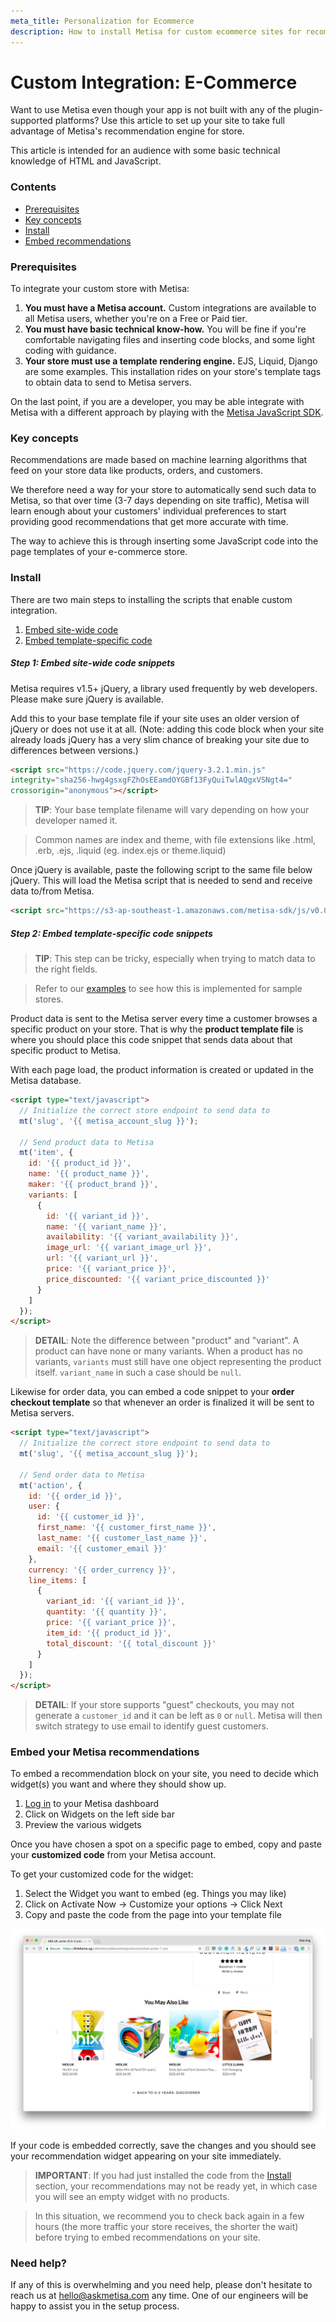 ```yaml
---
meta_title: Personalization for Ecommerce
description: How to install Metisa for custom ecommerce sites for recommendation widgets, personalized emails and predictive customer analytics
---
```


# Custom Integration: E-Commerce

Want to use Metisa even though your app is not built with any of the plugin-supported platforms? Use this article to set up your site to take full advantage of Metisa's recommendation engine for store.

This article is intended for an audience with some basic technical knowledge of HTML and JavaScript.

### Contents

* [Prerequisites](#prerequisites)
* [Key concepts](#concepts)
* [Install](#install)
* [Embed recommendations](#recommendations)


### <a id="prerequisites"></a> Prerequisites

To integrate your custom store with Metisa:

1. **You must have a Metisa account.** Custom integrations are available to all Metisa users, whether you're on a Free or Paid tier.
2. **You must have basic technical know-how.** You will be fine if you're comfortable navigating files and inserting code blocks, and some light coding with guidance.
3. **Your store must use a template rendering engine.** EJS, Liquid, Django are some examples. This installation rides on your store's template tags to obtain data to send to Metisa servers.

On the last point, if you are a developer, you may be able integrate with Metisa with a different approach by playing with the [Metisa JavaScript SDK](https://github.com/altitudelabs/metisa-js).


### <a id="concepts"></a> Key concepts

Recommendations are made based on machine learning algorithms that feed on your store data like products, orders, and customers.

We therefore need a way for your store to automatically send such data to Metisa, so that over time (3-7 days depending on site traffic), Metisa will learn enough about your customers' individual preferences to start providing good recommendations that get more accurate with time.

The way to achieve this is through inserting some JavaScript code into the page templates of your e-commerce store.


### <a id="install"></a> Install

There are two main steps to installing the scripts that enable custom integration.

1. [Embed site-wide code](#embed-site-wide-code)
2. [Embed template-specific code](#embed-template-code)

##### <a id="embed-site-wide-code"></a> Step 1: Embed site-wide code snippets

Metisa requires v1.5+ jQuery, a library used frequently by web developers. Please make sure jQuery is available.

Add this to your base template file if your site uses an older version of jQuery or does not use it at all. (Note: adding this code block when your site already loads jQuery has a very slim chance of breaking your site due to differences between versions.)

```html
<script src="https://code.jquery.com/jquery-3.2.1.min.js"
integrity="sha256-hwg4gsxgFZhOsEEamdOYGBf13FyQuiTwlAQgxVSNgt4="
crossorigin="anonymous"></script>
```

> **TIP**: Your base template filename will vary depending on how your developer named it.

> Common names are index and theme, with file extensions like .html, .erb, .ejs, .liquid (eg. index.ejs or theme.liquid)

Once jQuery is available, paste the following script to the same file below jQuery. This will load the Metisa script that is needed to send and receive data to/from Metisa.

```html
<script src="https://s3-ap-southeast-1.amazonaws.com/metisa-sdk/js/v0.0/metisa.js"></script>
```

##### <a id="embed-template-code"></a> Step 2: Embed template-specific code snippets

> **TIP**: This step can be tricky, especially when trying to match data to the right fields.

> Refer to our [examples](https://github.com/altitudelabs/metisa-js) to see how this is implemented for sample stores.

Product data is sent to the Metisa server every time a customer browses a specific product on your store. That is why the **product template file** is where you should place this code snippet that sends data about that specific product to Metisa.

With each page load, the product information is created or updated in the Metisa database.

```html
<script type="text/javascript">
  // Initialize the correct store endpoint to send data to
  mt('slug', '{{ metisa_account_slug }}');

  // Send product data to Metisa
  mt('item', {
    id: '{{ product_id }}',
    name: '{{ product_name }}',
    maker: '{{ product_brand }}',
    variants: [
      {
        id: '{{ variant_id }}',
        name: '{{ variant_name }}',
        availability: '{{ variant_availability }}',
        image_url: '{{ variant_image_url }}',
        url: '{{ variant_url }}',
        price: '{{ variant_price }}',
        price_discounted: '{{ variant_price_discounted }}'
      }
    ]
  });
</script>
```

> **DETAIL**: Note the difference between "product" and "variant". A product can have none or many variants. When a product has no variants, `variants` must still have one object representing the product itself. `variant_name` in such a case should be `null`.

Likewise for order data, you can embed a code snippet to your **order checkout template** so that whenever an order is finalized it will be sent to Metisa servers.

```html
<script type="text/javascript">
  // Initialize the correct store endpoint to send data to
  mt('slug', '{{ metisa_account_slug }}');

  // Send order data to Metisa
  mt('action', {
    id: '{{ order_id }}',
    user: {
      id: '{{ customer_id }}',
      first_name: '{{ customer_first_name }}',
      last_name: '{{ customer_last_name }}',
      email: '{{ customer_email }}'
    },
    currency: '{{ order_currency }}',
    line_items: [
      {
        variant_id: '{{ variant_id }}',
        quantity: '{{ quantity }}',
        price: '{{ variant_price }}',
        item_id: '{{ product_id }}',
        total_discount: '{{ total_discount }}'
      }
    ]
  });
</script>
```

> **DETAIL**: If your store supports "guest" checkouts, you may not generate a `customer_id` and it can be left as `0` or `null`. Metisa will then switch strategy to use email to identify guest customers.


### <a id="recommendations"></a> Embed your Metisa recommendations

To embed a recommendation block on your site, you need to decide which widget(s) you want and where they should show up.

1. [Log in](https://askmetisa.com/login) to your Metisa dashboard
2. Click on Widgets on the left side bar
3. Preview the various widgets

Once you have chosen a spot on a specific page to embed, copy and paste your **customized code** from your Metisa account.

To get your customized code for the widget:

1. Select the Widget you want to embed (eg. Things you may like)
2. Click on Activate Now -> Customize your options -> Click Next
3. Copy and paste the code from the page into your template file

![screenshot Metisa custom integration widget](/images/custom/custom-1.png)

If your code is embedded correctly, save the changes and you should see your recommendation widget appearing on your site immediately.

> **IMPORTANT**: If you had just installed the code from the [Install](#install) section, your recommendations may not be ready yet, in which case you will see an empty widget with no products.

> In this situation, we recommend you to check back again in a few hours (the more traffic your store receives, the shorter the wait) before trying to embed recommendations on your site.

### Need help?

If any of this is overwhelming and you need help, please don't hesitate to reach us at hello@askmetisa.com any time. One of our engineers will be happy to assist you in the setup process.
